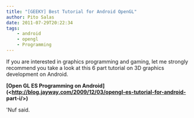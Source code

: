 ```yaml
---
title: "[GEEKY] Best Tutorial for Android OpenGL"
author: Pito Salas
date: 2011-07-29T20:22:34
tags:
    - android
    - opengl
    - Programming
---
```




If you are interested in graphics programming and gaming, let me strongly
recommend you take a look at this 6 part tutorial on 3D graphics development
on Android.

**[Open GL ES Programming on
Android](<http://blog.jayway.com/2009/12/03/opengl-es-tutorial-for-android-
part-i/>)**

'Nuf said.



